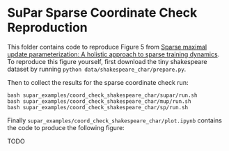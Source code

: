 # SuPar Sparse Coordinate Check Reproduction

This folder contains code to reproduce Figure 5 from [Sparse maximal update parameterization: A holistic approach to sparse training dynamics](https://arxiv.org/abs/2405.15743). To reproduce this figure yourself, first download the tiny shakespeare dataset by running `python data/shakespeare_char/prepare.py`.

Then to collect the results for the sparse coordinate check run:
```
bash supar_examples/coord_check_shakespeare_char/supar/run.sh
bash supar_examples/coord_check_shakespeare_char/mup/run.sh
bash supar_examples/coord_check_shakespeare_char/sp/run.sh
```

Finally `supar_examples/coord_check_shakespeare_char/plot.ipynb` contains the code to produce the following figure:

TODO
